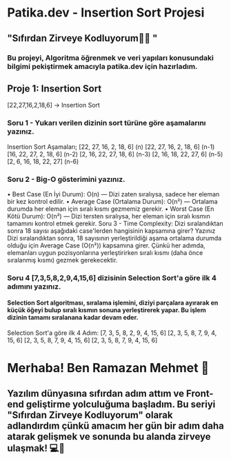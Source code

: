 # Patika.dev - Insertion Sort Projesi
## "Sıfırdan Zirveye Kodluyorum👩‍💻 "
### Bu projeyi, Algoritma öğrenmek ve veri yapıları konusundaki bilgimi pekiştirmek amacıyla patika.dev için hazırladım.

## Proje 1: Insertion Sort
[22,27,16,2,18,6] -> Insertion Sort

### Soru 1 - Yukarı verilen dizinin sort türüne göre aşamalarını yazınız.
Insertion Sort Aşamaları;
[22, 27, 16, 2, 18, 6] (n)
[22, 27, 16, 2, 18, 6] (n-1)
[16, 22, 27, 2, 18, 6] (n-2)
[2, 16, 22, 27, 18, 6] (n-3)
[2, 16, 18, 22, 27, 6] (n-5)
[2, 6, 16, 18, 22, 27] (n-6)

### Soru 2 - Big-O gösterimini yazınız.
•	Best Case (En İyi Durum): O(n) — Dizi zaten sıralıysa, sadece her eleman bir kez kontrol edilir.
•	Average Case (Ortalama Durum): O(n²) — Ortalama durumda her eleman için sıralı kısmı gezmemiz gerekir.
•	Worst Case (En Kötü Durum): O(n²) — Dizi tersten sıralıysa, her eleman için sıralı kısmın tamamını kontrol etmek gerekir.
Soru 3 - Time Complexity: Dizi sıralandıktan sonra 18 sayısı aşağıdaki case'lerden hangisinin kapsamına girer? Yazınız
Dizi sıralandıktan sonra, 18 sayısının yerleştirildiği aşama ortalama durumda olduğu için Average Case (O(n²)) kapsamına girer. Çünkü her adımda, elemanları uygun pozisyonlarına yerleştirirken sıralı kısmı (daha önce sıralanmış kısmı) gezmek gerekecektir.

### Soru 4 [7,3,5,8,2,9,4,15,6] dizisinin Selection Sort'a göre ilk 4 adımını yazınız.

#### Selection Sort algoritması, sıralama işlemini, diziyi parçalara ayırarak en küçük öğeyi bulup sıralı kısmın sonuna yerleştirerek yapar. Bu işlem dizinin tamamı sıralanana kadar devam eder.
Selection Sort'a göre ilk 4 Adım:
[7, 3, 5, 8, 2, 9, 4, 15, 6]
[2, 3, 5, 8, 7, 9, 4, 15, 6]
[2, 3, 5, 8, 7, 9, 4, 15, 6]
[2, 3, 5, 8, 7, 9, 4, 15, 6]

# Merhaba! Ben Ramazan Mehmet 👋
## Yazılım dünyasına sıfırdan adım attım ve Front-end geliştirme yolculuğuma başladım. Bu seriyi "Sıfırdan Zirveye Kodluyorum" olarak adlandırdım çünkü amacım her gün bir adım daha atarak gelişmek ve sonunda bu alanda zirveye ulaşmak! 💻🚀
